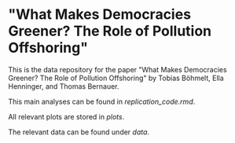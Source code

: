 # "What Makes Democracies Greener? The Role of Pollution Offshoring" 

This is the data repository for the paper "What Makes Democracies Greener? The Role of Pollution Offshoring" by Tobias Böhmelt, Ella Henninger, and Thomas Bernauer.

This main analyses can be found in *replication_code.rmd*.

All relevant plots are stored in *plots*.

The relevant data can be found under *data*.